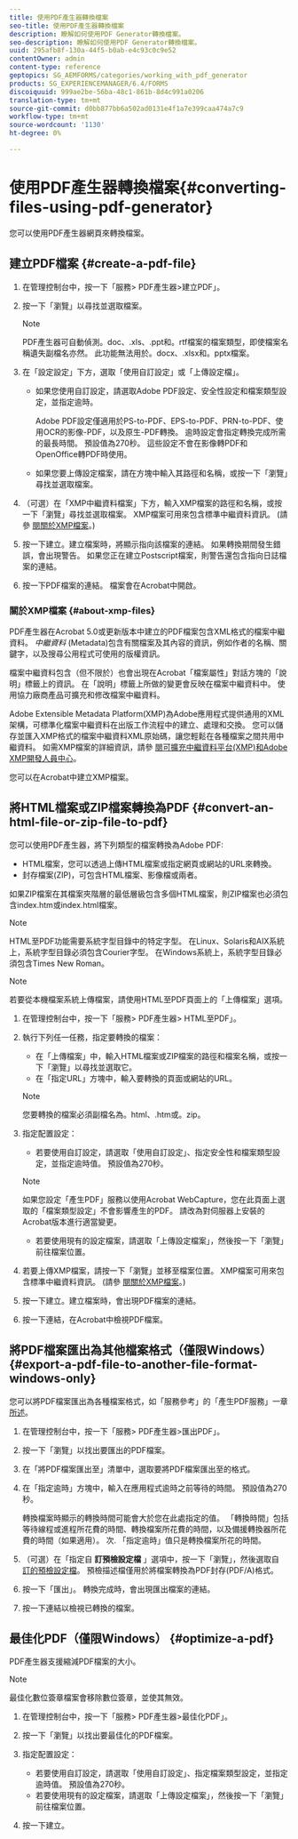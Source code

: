```yaml
---
title: 使用PDF產生器轉換檔案
seo-title: 使用PDF產生器轉換檔案
description: 瞭解如何使用PDF Generator轉換檔案。
seo-description: 瞭解如何使用PDF Generator轉換檔案。
uuid: 295afb8f-130a-44f5-b0ab-e4c93c0c9e52
contentOwner: admin
content-type: reference
geptopics: SG_AEMFORMS/categories/working_with_pdf_generator
products: SG_EXPERIENCEMANAGER/6.4/FORMS
discoiquuid: 999ae2be-56ba-48c1-861b-8d4c991a0206
translation-type: tm+mt
source-git-commit: d0bb877bb6a502ad0131e4f1a7e399caa474a7c9
workflow-type: tm+mt
source-wordcount: '1130'
ht-degree: 0%

---
```



# 使用PDF產生器轉換檔案{#converting-files-using-pdf-generator}

您可以使用PDF產生器網頁來轉換檔案。

## 建立PDF檔案 {#create-a-pdf-file}

1. 在管理控制台中，按一下「服務> PDF產生器>建立PDF」。
1. 按一下「瀏覽」以尋找並選取檔案。

   >[!NOTE]
   >
   >PDF產生器可自動偵測。doc、.xls、.ppt和。rtf檔案的檔案類型，即使檔案名稱遺失副檔名亦然。 此功能無法用於。docx、.xlsx和。pptx檔案。

1. 在「設定設定」下方，選取「使用自訂設定」或「上傳設定檔」。

   * 如果您使用自訂設定，請選取Adobe PDF設定、安全性設定和檔案類型設定，並指定逾時。

      Adobe PDF設定僅適用於PS-to-PDF、EPS-to-PDF、PRN-to-PDF、使用OCR的影像-PDF，以及原生-PDF轉換。 逾時設定會指定轉換完成所需的最長時間。 預設值為270秒。 這些設定不會在影像轉PDF和OpenOffice轉PDF時使用。

   * 如果您要上傳設定檔案，請在方塊中輸入其路徑和名稱，或按一下「瀏覽」尋找並選取檔案。

1. （可選）在「XMP中繼資料檔案」下方，輸入XMP檔案的路徑和名稱，或按一下「瀏覽」尋找並選取檔案。 XMP檔案可用來包含標準中繼資料資訊。 (請參 [閱關於XMP檔案](converting-files-using-pdf-generator.md#about-xmp-files)。)
1. 按一下建立。建立檔案時，將顯示指向該檔案的連結。 如果轉換期間發生錯誤，會出現警告。 如果您正在建立Postscript檔案，則警告還包含指向日誌檔案的連結。
1. 按一下PDF檔案的連結。 檔案會在Acrobat中開啟。

### 關於XMP檔案 {#about-xmp-files}

PDF產生器在Acrobat 5.0或更新版本中建立的PDF檔案包含XML格式的檔案中繼資料。 *中繼資料* (Metadata)包含有關檔案及其內容的資訊，例如作者的名稱、關鍵字，以及搜尋公用程式可使用的版權資訊。

檔案中繼資料包含（但不限於）也會出現在Acrobat「檔案屬性」對話方塊的「說明」標籤上的資訊。 在「說明」標籤上所做的變更會反映在檔案中繼資料中。 使用協力廠商產品可擴充和修改檔案中繼資料。

Adobe Extensible Metadata Platform(XMP)為Adobe應用程式提供通用的XML架構，可標準化檔案中繼資料在出版工作流程中的建立、處理和交換。 您可以儲存並匯入XMP格式的檔案中繼資料XML原始碼，讓您輕鬆在各種檔案之間共用中繼資料。 如需XMP檔案的詳細資訊，請參 [閱可擴充中繼資料平台(XMP)](https://www.adobe.com/products/xmp/)[和Adobe XMP開發人員中心](https://www.adobe.com/devnet/xmp.html)。

您可以在Acrobat中建立XMP檔案。

## 將HTML檔案或ZIP檔案轉換為PDF {#convert-an-html-file-or-zip-file-to-pdf}

您可以使用PDF產生器，將下列類型的檔案轉換為Adobe PDF:

* HTML檔案，您可以透過上傳HTML檔案或指定網頁或網站的URL來轉換。
* 封存檔案(ZIP)，可包含HTML檔案、影像檔或兩者。

如果ZIP檔案在其檔案夾階層的最低層級包含多個HTML檔案，則ZIP檔案也必須包含index.htm或index.html檔案。

>[!NOTE]
>
>HTML至PDF功能需要系統字型目錄中的特定字型。 在Linux、Solaris和AIX系統上，系統字型目錄必須包含Courier字型。 在Windows系統上，系統字型目錄必須包含Times New Roman。

>[!NOTE]
>
>若要從本機檔案系統上傳檔案，請使用HTML至PDF頁面上的「上傳檔案」選項。

1. 在管理控制台中，按一下「服務> PDF產生器> HTML至PDF」。
1. 執行下列任一任務，指定要轉換的檔案：

   * 在「上傳檔案」中，輸入HTML檔案或ZIP檔案的路徑和檔案名稱，或按一下「瀏覽」以尋找並選取它。
   * 在「指定URL」方塊中，輸入要轉換的頁面或網站的URL。
   >[!NOTE]
   >
   >您要轉換的檔案必須副檔名為。html、.htm或。zip。

1. 指定配置設定：

   * 若要使用自訂設定，請選取「使用自訂設定」、指定安全性和檔案類型設定，並指定逾時值。 預設值為270秒。
   >[!NOTE]
   >
   >如果您設定「產生PDF」服務以使用Acrobat WebCapture，您在此頁面上選取的「檔案類型設定」不會影響產生的PDF。 請改為對伺服器上安裝的Acrobat版本進行適當變更。

   * 若要使用現有的設定檔案，請選取「上傳設定檔案」，然後按一下「瀏覽」前往檔案位置。


1. 若要上傳XMP檔案，請按一下「瀏覽」並移至檔案位置。 XMP檔案可用來包含標準中繼資料資訊。 (請參 [閱關於XMP檔案](converting-files-using-pdf-generator.md#about-xmp-files)。)
1. 按一下建立。建立檔案時，會出現PDF檔案的連結。
1. 按一下連結，在Acrobat中檢視PDF檔案。

## 將PDF檔案匯出為其他檔案格式（僅限Windows） {#export-a-pdf-file-to-another-file-format-windows-only}

您可以將PDF檔案匯出為各種檔案格式，如「服務參考」的「產生PDF服務」一章 [所述](https://www.adobe.com/go/learn_aemforms_services_63)。

1. 在管理控制台中，按一下「服務> PDF產生器>匯出PDF」。
1. 按一下「瀏覽」以找出要匯出的PDF檔案。
1. 在「將PDF檔案匯出至」清單中，選取要將PDF檔案匯出至的格式。
1. 在「指定逾時」方塊中，輸入在應用程式逾時之前等待的時間。 預設值為270秒。

   轉換檔案時顯示的轉換時間可能會大於您在此處指定的值。 「轉換時間」包括等待線程或進程所花費的時間、轉換檔案所花費的時間，以及備援轉換器所花費的時間（如果適用）。 次. 「指定逾時」值只是轉換檔案所花的時間。

1. （可選）在「指定自 **訂預檢設定檔** 」選項中，按一下「瀏覽」，然後選取自 [訂的預檢設定檔](https://helpx.adobe.com/acrobat/using/preflight-profiles-acrobat-pro.html)。 預檢描述檔僅用於將檔案轉換為PDF封存(PDF/A)格式。
1. 按一下「匯出」。 轉換完成時，會出現匯出檔案的連結。
1. 按一下連結以檢視已轉換的檔案。

## 最佳化PDF（僅限Windows） {#optimize-a-pdf}

PDF產生器支援縮減PDF檔案的大小。

>[!NOTE]
>
>最佳化數位簽章檔案會移除數位簽章，並使其無效。

1. 在管理控制台中，按一下「服務> PDF產生器>最佳化PDF」。
1. 按一下「瀏覽」以找出要最佳化的PDF檔案。
1. 指定配置設定：

   * 若要使用自訂設定，請選取「使用自訂設定」、指定檔案類型設定，並指定逾時值。 預設值為270秒。
   * 若要使用現有的設定檔案，請選取「上傳設定檔案」，然後按一下「瀏覽」前往檔案位置。

1. 按一下建立。

